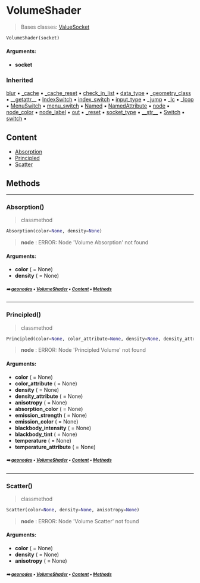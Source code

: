 # VolumeShader

> Bases classes: [ValueSocket](geono-socke-valuesocket.md#valuesocket)

``` python
VolumeShader(socket)
```



#### Arguments:
- **socket**

### Inherited

[blur](geono-socket.md#blur) :black_small_square: [\_cache](geono-socke-nodecache.md#_cache) :black_small_square: [\_cache_reset](geono-socke-nodecache.md#_cache_reset) :black_small_square: [check_in_list](geono-socket.md#check_in_list) :black_small_square: [data_type](geono-socket.md#data_type) :black_small_square: [\_geometry_class](geono-socket.md#_geometry_class) :black_small_square: [\_\_getattr__](geono-socket.md#__getattr__) :black_small_square: [IndexSwitch](geono-socket.md#indexswitch) :black_small_square: [index_switch](geono-socket.md#index_switch) :black_small_square: [input_type](geono-socket.md#input_type) :black_small_square: [\_jump](geono-socket.md#_jump) :black_small_square: [\_lc](geono-socket.md#_lc) :black_small_square: [\_lcop](geono-socket.md#_lcop) :black_small_square: [MenuSwitch](geono-socket.md#menuswitch) :black_small_square: [menu_switch](geono-socket.md#menu_switch) :black_small_square: [Named](geono-socke-valuesocket.md#named) :black_small_square: [NamedAttribute](geono-socke-valuesocket.md#namedattribute) :black_small_square: [node](geono-socket.md#node) :black_small_square: [node_color](geono-socket.md#node_color) :black_small_square: [node_label](geono-socket.md#node_label) :black_small_square: [out](geono-socket.md#out) :black_small_square: [\_reset](geono-socket.md#_reset) :black_small_square: [socket_type](geono-socket.md#socket_type) :black_small_square: [\_\_str__](geono-socket.md#__str__) :black_small_square: [Switch](geono-socket.md#switch) :black_small_square: [switch](geono-socket.md#switch) :black_small_square:

## Content

- [Absorption](shade-shade-volumeshader.md#absorption)
- [Principled](shade-shade-volumeshader.md#principled)
- [Scatter](shade-shade-volumeshader.md#scatter)

## Methods



----------
### Absorption()

> classmethod

``` python
Absorption(color=None, density=None)
```

> **node** : ERROR: Node 'Volume Absorption' not found

#### Arguments:
- **color** ( = None)
- **density** ( = None)

##### <sub>:arrow_right: [geonodes](index.md#geonodes) :black_small_square: [VolumeShader](shade-shade-volumeshader.md#volumeshader) :black_small_square: [Content](shade-shade-volumeshader.md#content) :black_small_square: [Methods](shade-shade-volumeshader.md#methods)</sub>

----------
### Principled()

> classmethod

``` python
Principled(color=None, color_attribute=None, density=None, density_attribute=None, anisotropy=None, absorption_color=None, emission_strength=None, emission_color=None, blackbody_intensity=None, blackbody_tint=None, temperature=None, temperature_attribute=None)
```

> **node** : ERROR: Node 'Principled Volume' not found

#### Arguments:
- **color** ( = None)
- **color_attribute** ( = None)
- **density** ( = None)
- **density_attribute** ( = None)
- **anisotropy** ( = None)
- **absorption_color** ( = None)
- **emission_strength** ( = None)
- **emission_color** ( = None)
- **blackbody_intensity** ( = None)
- **blackbody_tint** ( = None)
- **temperature** ( = None)
- **temperature_attribute** ( = None)

##### <sub>:arrow_right: [geonodes](index.md#geonodes) :black_small_square: [VolumeShader](shade-shade-volumeshader.md#volumeshader) :black_small_square: [Content](shade-shade-volumeshader.md#content) :black_small_square: [Methods](shade-shade-volumeshader.md#methods)</sub>

----------
### Scatter()

> classmethod

``` python
Scatter(color=None, density=None, anisotropy=None)
```

> **node** : ERROR: Node 'Volume Scatter' not found

#### Arguments:
- **color** ( = None)
- **density** ( = None)
- **anisotropy** ( = None)

##### <sub>:arrow_right: [geonodes](index.md#geonodes) :black_small_square: [VolumeShader](shade-shade-volumeshader.md#volumeshader) :black_small_square: [Content](shade-shade-volumeshader.md#content) :black_small_square: [Methods](shade-shade-volumeshader.md#methods)</sub>